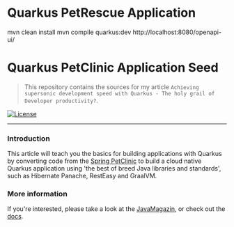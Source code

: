 # Quarkus PetRescue Application

mvn clean install
mvn compile quarkus:dev
http://localhost:8080/openapi-ui/

# Quarkus PetClinic Application Seed

> This repository contains the sources for my article 
> `Achieving supersonic development speed with Quarkus - The holy grail of Developer productivity?`.        

[![License](https://img.shields.io/badge/license-Apache%202-blue.svg)](https://raw.githubusercontent.com/fbascheper/kafka-connect-telegram/master/LICENSE.txt)

***

### Introduction

This article will teach you the basics for building applications with Quarkus by converting code from 
the [Spring PetClinic](https://github.com/spring-projects/spring-petclinic) to build a cloud native Quarkus 
application using 'the best of breed Java libraries and standards', such as Hibernate Panache, RestEasy and GraalVM.


### More information

If you're interested, please take a look at the [JavaMagazin](https://kiosk.entwickler.de/java-magazin/), or 
check out the [docs](./docs/00-Contents.md).
